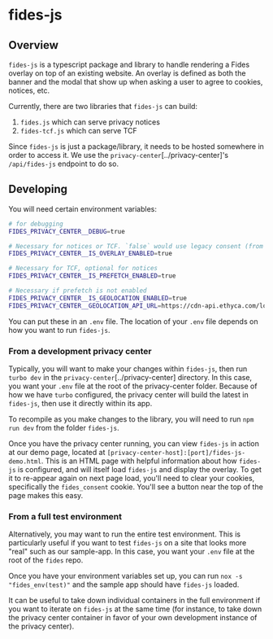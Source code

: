 # fides-js

## Overview

`fides-js` is a typescript package and library to handle rendering a Fides overlay on top of an existing website. An overlay is defined as both the banner and the modal that show up when asking a user to agree to cookies, notices, etc.

Currently, there are two libraries that `fides-js` can build:

1. `fides.js` which can serve privacy notices
2. `fides-tcf.js` which can serve TCF

Since `fides-js` is just a package/library, it needs to be hosted somewhere in order to access it. We use the `privacy-center`[../privacy-center]'s `/api/fides-js` endpoint to do so.

## Developing

You will need certain environment variables:

```sh
# for debugging
FIDES_PRIVACY_CENTER__DEBUG=true

# Necessary for notices or TCF. `false` would use legacy consent (from config.json)
FIDES_PRIVACY_CENTER__IS_OVERLAY_ENABLED=true

# Necessary for TCF, optional for notices
FIDES_PRIVACY_CENTER__IS_PREFETCH_ENABLED=true

# Necessary if prefetch is not enabled
FIDES_PRIVACY_CENTER__IS_GEOLOCATION_ENABLED=true
FIDES_PRIVACY_CENTER__GEOLOCATION_API_URL=https://cdn-api.ethyca.com/location
```

You can put these in an `.env` file. The location of your `.env` file depends on how you want to run `fides-js`.

### From a development privacy center

Typically, you will want to make your changes within `fides-js`, then run `turbo dev` in the `privacy-center`[../privacy-center] directory. In this case, you want your `.env` file at the root of the privacy-center folder. Because of how we have `turbo` configured, the privacy center will build the latest in `fides-js`, then use it directly within its app.

To recompile as you make changes to the library, you will need to run `npm run dev` from the folder `fides-js`.

Once you have the privacy center running, you can view `fides-js` in action at our demo page, located at `[privacy-center-host]:[port]/fides-js-demo.html`. This is an HTML page with helpful information about how `fides-js` is configured, and will itself load `fides-js` and display the overlay. To get it to re-appear again on next page load, you'll need to clear your cookies, specifically the `fides_consent` cookie. You'll see a button near the top of the page makes this easy.

### From a full test environment

Alternatively, you may want to run the entire test environment. This is particularly useful if you want to test `fides-js` on a site that looks more "real" such as our sample-app. In this case, you want your `.env` file at the root of the `fides` repo.

Once you have your environment variables set up, you can run `nox -s "fides_env(test)"` and the sample app should have `fides-js` loaded.

It can be useful to take down individual containers in the full environment if you want to iterate on `fides-js` at the same time (for instance, to take down the privacy center container in favor of your own development instance of the privacy center).
